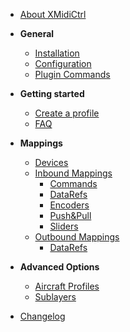 <!-- docs/_sidebar.md -->

* [About XMidiCtrl](/)

* **General**
  * [Installation](installation.md)
  * [Configuration](configuration.md)
  * [Plugin Commands](plugin_commands.md)

* **Getting started**
  * [Create a profile](create_profile.md)
  * [FAQ](faq.md)

* **Mappings**
  * [Devices](device.md) 
  * [Inbound Mappings](inbound_mapping.md)
      * [Commands](inbound_mapping_command.md)
      * [DataRefs](inbound_mapping_dataref.md)
      * [Encoders](inbound_mapping_encoder.md)
      * [Push&Pull](inbound_mapping_pushnpull.md)
      * [Sliders](inbound_mapping_slider.md)
  * [Outbound Mappings](outbound_mapping.md)
      * [DataRefs](outbound_mapping_dataref.md)
* **Advanced Options**
  * [Aircraft Profiles](profile.md)  
  * [Sublayers](sublayers.md)

* [Changelog](changelog.md)


